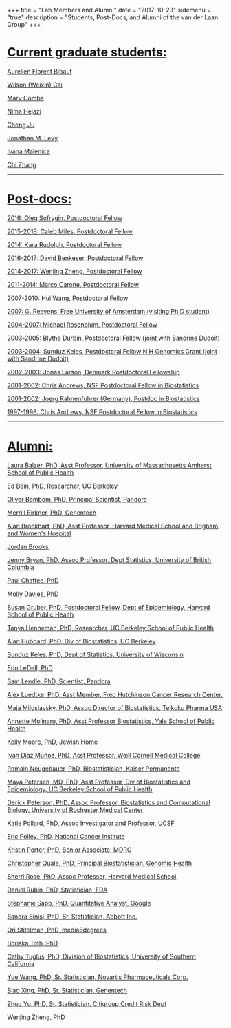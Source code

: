 +++
title = "Lab Members and Alumni"
date = "2017-10-23"
sidemenu = "true"
description = "Students, Post-Docs, and Alumni of the van der Laan Group"
+++

# <u>Current graduate students:<u/>

Aurelien Florent Bibaut

[Wilson (Weixin) Cai](https://www.stat.berkeley.edu/~wcai/)

Mary Combs

[Nima Hejazi](https://www.stat.berkeley.edu/~nhejazi/)

[Cheng Ju](http://www.stat.berkeley.edu/~cju/)

Jonathan M. Levy

Ivana Malenica

Chi Zhang

---

# <u>Post-docs:<u/>

2016: Oleg Sofrygin, Postdoctoral Fellow

2015-2018: [Caleb Miles](https://calebhmiles.github.io/), Postdoctoral Fellow

2014: [Kara Rudolph](http://www.biostat.jhsph.edu/~krudolph/), Postdoctoral
Fellow

2016-2017: [David Benkeser](http://www.benkeserstatistics.com/), Postdoctoral
Fellow

2014-2017: Wenjing Zheng, Postdoctoral Fellow

2011-2014: [Marco Carone](http://www.marcocarone.com/), Postdoctoral Fellow

2007-2010: Hui Wang, Postdoctoral Fellow

2007: G. Reevens, Free University of Amsterdam (visiting Ph.D student)

2004-2007: [Michael Rosenblum](https://mrosenblumbiostat.wordpress.com/),
Postdoctoral Fellow

2003-2005: Blythe Durbin, Postdoctoral Fellow (joint with Sandrine Dudoit)

2003-2004: Sunduz Keles, Postdoctoral Fellow NIH Genomics Grant (joint with
Sandrine Dudoit)

2002-2003: Jonas Larson, Denmark Postdoctoral Fellowship

2001-2002: Chris Andrews, NSF Postdoctoral Fellow in Biostatistics

2001-2002: Joerg Rahnenfuhrer (Germany), Postdoc in Biostatistics

1997-1998: Chris Andrews, NSF Postdoctoral Fellow in Biostatistics

---

# <u>Alumni:<u/>

[Laura Balzer](https://www.umass.edu/sphhs/person/faculty/laura-b-balzer), PhD, 
Asst Professor, University of Massachusetts Amherst School of Public Health

Ed Bein, PhD, Researcher, UC Berkeley

[Oliver Bembom](https://www.linkedin.com/in/oliver-bembom-aa90533/), PhD,
Principal Scientist, Pandora

[Merrill Birkner](http://www.linkedin.com/pub/merrill-birkner/3/64/7b0), PhD,
Genentech

Alan Brookhart, PhD, Asst Professor, Harvard Medical School and Brigham and
Women's Hospital

Jordan Brooks

[Jenny Bryan](https://www.stat.ubc.ca/~jenny/), PhD, Assoc Professor, Dept
Statistics, University of British Columbia

[Paul Chaffee](https://www.linkedin.com/in/paulchaffee/), PhD

Molly Davies, PhD

Susan Gruber, PhD, Postdoctoral Fellow, Dept of Epidemiology, Harvard School of
Public Health

Tanya Henneman, PhD, Researcher, UC Berkeley School of Public Health

Alan Hubbard, PhD, Div of Biostatistics, UC Berkeley

[Sunduz Keles](http://www.sunduzkeles.org/), PhD, Dept of Statistics, University
of Wisconsin

Erin LeDell, PhD

[Sam Lendle](https://www.linkedin.com/in/samlendle/), PhD, Scientist, Pandora

[Alex Luedtke](http://www.alexluedtke.com/), PhD, Asst Member, Fred Hutchinson
Cancer Research Center.

Maja Miloslavsky, PhD, Assoc Director of Biostatistics, Teikoku Pharma USA

Annette Molinaro, PhD, Asst Professor Biostatistics, Yale School of Public
Health

Kelly Moore, PhD, Jewish Home

[Iván Díaz Muñoz](http://vivo.med.cornell.edu/display/cwid-ild2005), PhD, Asst
Professor, Weill Cornell Medical College

Romain Neugebauer, PhD, Biostatistician, Kaiser Permanente

Maya Petersen, MD, PhD, Asst Professor, Div of Biostatistics and Epidemiology,
UC Berkeley School of Public Health

Derick Peterson, PhD, Assoc Professor, Biostatistics and Computational Biology,
University of Rochester Medical Center

Katie Pollard, PhD, Assoc Investigator and Professor, UCSF

Eric Polley, PhD, National Cancer Institute

Kristin Porter, PhD, Senior Associate, MDRC

Christopher Quale, PhD, Principal Biostatistician, Genomic Health

[Sherri Rose](http://drsherrirose.com/), PhD, Assoc Professor, Harvard Medical
School

Daniel Rubin, PhD, Statistician, FDA

[Stephanie Sapp](http://www.stephaniesapp.com/), PhD, Quantitative Analyst,
Google

Sandra Sinisi, PhD, Sr. Statistician, Abbott Inc.

Ori Stitelman, PhD, media6degrees

Boriska Toth, PhD

Cathy Tuglus, PhD, Division of Biostatistics, University of Southern California

Yue Wang, PhD, Sr. Statistician, Novartis Pharmaceuticals Corp.

Biao Xing, PhD, Sr. Statistician, Genentech

Zhuo Yu, PhD, Sr. Statistician, Citigroup Credit Risk Dept

[Wenjing Zheng](https://www.linkedin.com/in/wenjing-zheng-3b779452/), PhD

